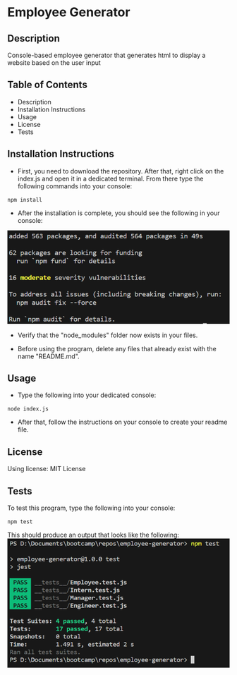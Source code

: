 # Employee Generator
## **Description**
 Console-based employee generator that generates html to display a website based on the user input

## **Table of Contents**

* Description
* Installation Instructions
* Usage
* License
* Tests
## **Installation Instructions**
* First, you need to download the repository. After that, right click on the index.js and open it in a dedicated terminal. From there type the following commands into your console:
```
npm install
```
* After the installation is complete, you should see the following in your console:

![installation](Submission/installation.png)

* Verify that the "node_modules" folder now exists in your files.

* Before using the program, delete any files that already exist with the name "README.md".

## **Usage**
* Type the following into your dedicated console:
```
node index.js
```
* After that, follow the instructions on your console to create your readme file.

## **License**
Using license: MIT License

## **Tests**
To test this program, type the following into your console:
```
npm test
```
This should produce an output that looks like the following:
![test](submission/test.png)